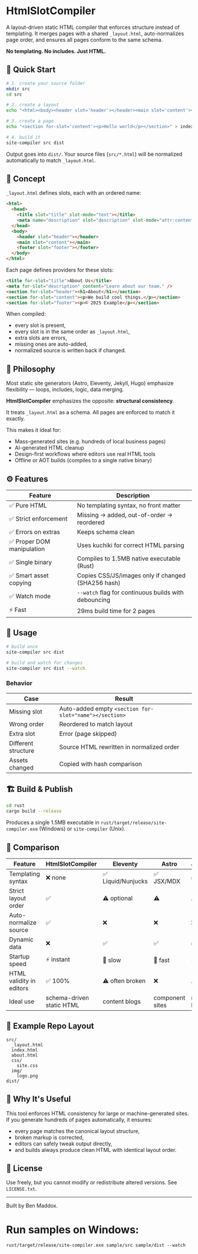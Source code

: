 # HtmlSlotCompiler

A layout-driven static HTML compiler that enforces structure instead of templating.
It merges pages with a shared `_layout.html`, auto-normalizes page order, and ensures all pages conform to the same schema.

**No templating. No includes. Just HTML.**

## 🚀 Quick Start

```bash
# 1. create your source folder
mkdir src
cd src

# 2. create a layout
echo "<html><body><header slot='header'></header><main slot='content'></main><footer slot='footer'></footer></body></html>" > _layout.html

# 3. create a page
echo "<section for-slot='content'><p>Hello world</p></section>" > index.html

# 4. build it
site-compiler src dist
```

Output goes into `dist/`.
Your source files (`src/*.html`) will be normalized automatically to match `_layout.html`.

## 🧩 Concept

`_layout.html` defines slots, each with an ordered name:

```html
<html>
  <head>
    <title slot="title" slot-mode="text"></title>
    <meta name="description" slot="description" slot-mode="attr:content" />
  </head>
  <body>
    <header slot="header"></header>
    <main slot="content"></main>
    <footer slot="footer"></footer>
  </body>
</html>
```

Each page defines providers for these slots:

```html
<title for-slot="title">About Us</title>
<meta for-slot="description" content="Learn about our team." />
<section for-slot="header"><h1>About</h1></section>
<section for-slot="content"><p>We build cool things.</p></section>
<section for-slot="footer"><p>© 2025 Example</p></section>
```

When compiled:

- every slot is present,
- every slot is in the same order as `_layout.html`,
- extra slots are errors,
- missing ones are auto-added,
- normalized source is written back if changed.

## 🧠 Philosophy

Most static site generators (Astro, Eleventy, Jekyll, Hugo) emphasize flexibility — loops, includes, logic, data merging.

**HtmlSlotCompiler** emphasizes the opposite: **structural consistency**.

It treats `_layout.html` as a schema.
All pages are enforced to match it exactly.

This makes it ideal for:

- Mass-generated sites (e.g. hundreds of local business pages)
- AI-generated HTML cleanup
- Design-first workflows where editors use real HTML tools
- Offline or AOT builds (compiles to a single native binary)

## ⚙️ Features

| Feature                    | Description                                          |
| -------------------------- | ---------------------------------------------------- |
| ✅ Pure HTML               | No templating syntax, no front matter                |
| ✅ Strict enforcement      | Missing → added, out-of-order → reordered            |
| ✅ Errors on extras        | Keeps schema clean                                   |
| ✅ Proper DOM manipulation | Uses kuchiki for correct HTML parsing                |
| ✅ Single binary           | Compiles to 1.5MB native executable (Rust)           |
| ✅ Smart asset copying     | Copies CSS/JS/images only if changed (SHA256 hash)   |
| ✅ Watch mode              | `--watch` flag for continuous builds with debouncing |
| ⚡ Fast                    | 29ms build time for 2 pages                          |

## 🧰 Usage

```bash
# build once
site-compiler src dist

# build and watch for changes
site-compiler src dist --watch
```

### Behavior

| Case                | Result                                                 |
| ------------------- | ------------------------------------------------------ |
| Missing slot        | Auto-added empty `<section for-slot="name"></section>` |
| Wrong order         | Reordered to match layout                              |
| Extra slot          | Error (page skipped)                                   |
| Different structure | Source HTML rewritten in normalized order              |
| Assets changed      | Copied with hash comparison                            |

## 🏗️ Build & Publish

```bash
cd rust
cargo build --release
```

Produces a single 1.5MB executable in `rust/target/release/site-compiler.exe` (Windows) or `site-compiler` (Unix).

## 🧮 Comparison

| Feature                  | HtmlSlotCompiler          | Eleventy           | Astro           | Jekyll/Hugo    |
| ------------------------ | ------------------------- | ------------------ | --------------- | -------------- |
| Templating syntax        | ❌ none                   | ✅ Liquid/Nunjucks | ✅ JSX/MDX      | ✅ Liquid/Go   |
| Strict layout order      | ✅                        | ⚠️ optional        | ⚠️              | ⚠️             |
| Auto-normalize source    | ✅                        | ❌                 | ❌              | ❌             |
| Dynamic data             | ❌                        | ✅                 | ✅              | ✅             |
| Startup speed            | ⚡ instant                | 🐢 slow            | 🐇 fast         | ⚙️ medium      |
| HTML validity in editors | ✅ 100%                   | ⚠️ often broken    | ❌              | ⚠️             |
| Ideal use                | schema-driven static HTML | content blogs      | component sites | markdown blogs |

## 🧩 Example Repo Layout

```
src/
  _layout.html
  index.html
  about.html
  css/
    site.css
  img/
    logo.png
dist/
```

## 🧠 Why It's Useful

This tool enforces HTML consistency for large or machine-generated sites.
If you generate hundreds of pages automatically, it ensures:

- every page matches the canonical layout structure,
- broken markup is corrected,
- editors can safely tweak output directly,
- and builds always produce clean HTML with identical layout order.

## 📜 License

Use freely, but you cannot modify or redistribute altered versions. See `LICENSE.txt`.

---

Built by Ben Maddox.

# Run samples on Windows:

```
rust/target/release/site-compiler.exe sample/src sample/dist --watch
```
